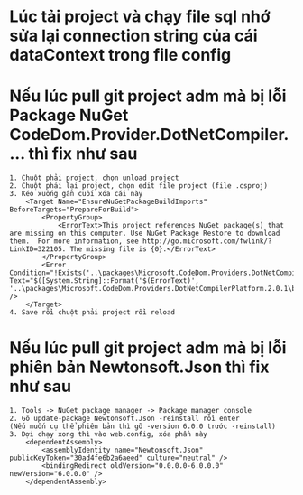 # Lúc tải project và chạy file sql nhớ sửa lại connection string của cái dataContext trong file config

# Nếu lúc pull git project adm mà bị lỗi Package NuGet CodeDom.Provider.DotNetCompiler.... thì fix như sau
	1. Chuột phải project, chọn unload project
	2. Chuột phải lại project, chọn edit file project (file .csproj)
	3. Kéo xuống gần cuối xóa cái này 
		<Target Name="EnsureNuGetPackageBuildImports" BeforeTargets="PrepareForBuild">
			<PropertyGroup>
				<ErrorText>This project references NuGet package(s) that are missing on this computer. Use NuGet Package Restore to download them.  For more information, see http://go.microsoft.com/fwlink/?LinkID=322105. The missing file is {0}.</ErrorText>
			</PropertyGroup>
			<Error Condition="!Exists('..\packages\Microsoft.CodeDom.Providers.DotNetCompilerPlatform.2.0.1\build\net46\Microsoft.CodeDom.Providers.DotNetCompilerPlatform.props')" Text="$([System.String]::Format('$(ErrorText)', '..\packages\Microsoft.CodeDom.Providers.DotNetCompilerPlatform.2.0.1\build\net46\Microsoft.CodeDom.Providers.DotNetCompilerPlatform.props'))" />
		</Target>
	4. Save rồi chuột phải project rồi reload

# Nếu lúc pull git project adm mà bị lỗi phiên bản Newtonsoft.Json thì fix như sau

	1. Tools -> NuGet package manager -> Package manager console
	2. Gõ update-package Newtonsoft.Json -reinstall rồi enter
	(Nếu muốn cụ thể phiên bản thì gõ -version 6.0.0 trước -reinstall)
	3. Đợi chạy xong thì vào web.config, xóa phần này
		<dependentAssembly>
			<assemblyIdentity name="Newtonsoft.Json" publicKeyToken="30ad4fe6b2a6aeed" culture="neutral" />
			<bindingRedirect oldVersion="0.0.0.0-6.0.0.0" newVersion="6.0.0.0" />
		</dependentAssembly>
